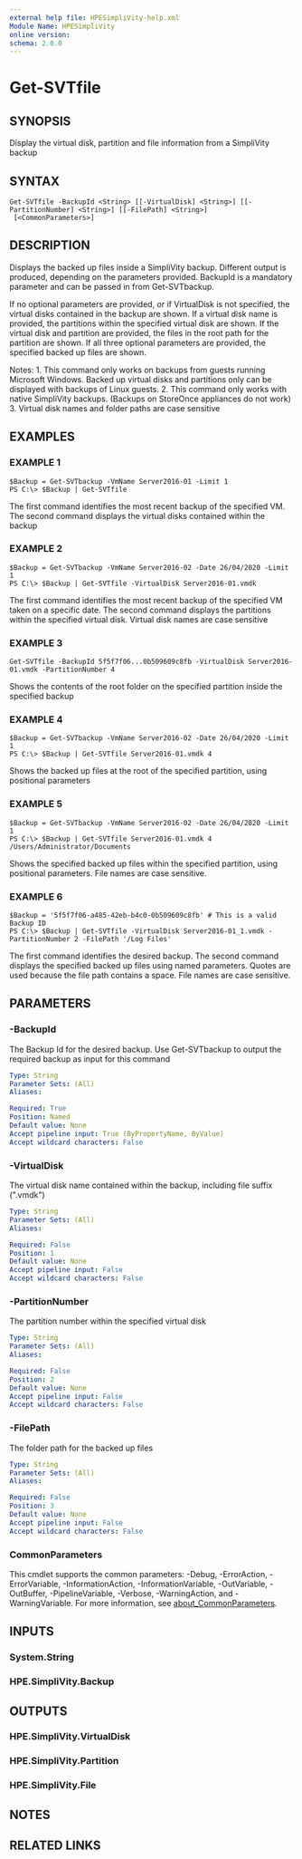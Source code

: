 ```yaml
---
external help file: HPESimpliVity-help.xml
Module Name: HPESimpliVity
online version:
schema: 2.0.0
---
```


# Get-SVTfile

## SYNOPSIS
Display the virtual disk, partition and file information from a SimpliVity backup

## SYNTAX

```
Get-SVTfile -BackupId <String> [[-VirtualDisk] <String>] [[-PartitionNumber] <String>] [[-FilePath] <String>]
 [<CommonParameters>]
```

## DESCRIPTION
Displays the backed up files inside a SimpliVity backup.
Different output is produced, depending on the 
parameters provided.
BackupId is a mandatory parameter and can be passed in from Get-SVTbackup.

If no optional parameters are provided, or if VirtualDisk is not specified, the virtual disks contained 
in the backup are shown.
If a virtual disk name is provided, the partitions within the specified virtual 
disk are shown.
If the virtual disk and partition are provided, the files in the root path for the partition 
are shown.
If all three optional parameters are provided, the specified backed up files are shown.

Notes:
1.
This command only works on backups from guests running Microsoft Windows.
Backed up virtual disks and 
   partitions only can be displayed with backups of Linux guests.
2.
This command only works with native SimpliVity backups.
(Backups on StoreOnce appliances do not work)
3.
Virtual disk names and folder paths are case sensitive

## EXAMPLES

### EXAMPLE 1
```
$Backup = Get-SVTbackup -VmName Server2016-01 -Limit 1
PS C:\> $Backup | Get-SVTfile
```

The first command identifies the most recent backup of the specified VM.
The second command displays the virtual disks contained within the backup

### EXAMPLE 2
```
$Backup = Get-SVTbackup -VmName Server2016-02 -Date 26/04/2020 -Limit 1
PS C:\> $Backup | Get-SVTfile -VirtualDisk Server2016-01.vmdk
```

The first command identifies the most recent backup of the specified VM taken on a specific date. 
The second command displays the partitions within the specified virtual disk.
Virtual disk names are 
case sensitive

### EXAMPLE 3
```
Get-SVTfile -BackupId 5f5f7f06...0b509609c8fb -VirtualDisk Server2016-01.vmdk -PartitionNumber 4
```

Shows the contents of the root folder on the specified partition inside the specified backup

### EXAMPLE 4
```
$Backup = Get-SVTbackup -VmName Server2016-02 -Date 26/04/2020 -Limit 1
PS C:\> $Backup | Get-SVTfile Server2016-01.vmdk 4
```

Shows the backed up files at the root of the specified partition, using positional parameters

### EXAMPLE 5
```
$Backup = Get-SVTbackup -VmName Server2016-02 -Date 26/04/2020 -Limit 1
PS C:\> $Backup | Get-SVTfile Server2016-01.vmdk 4 /Users/Administrator/Documents
```

Shows the specified backed up files within the specified partition, using positional parameters.
File 
names are case sensitive.

### EXAMPLE 6
```
$Backup = '5f5f7f06-a485-42eb-b4c0-0b509609c8fb' # This is a valid Backup ID
PS C:\> $Backup | Get-SVTfile -VirtualDisk Server2016-01_1.vmdk -PartitionNumber 2 -FilePath '/Log Files'
```

The first command identifies the desired backup.
The second command displays the specified backed up 
files using named parameters.
Quotes are used because the file path contains a space.
File names are 
case sensitive.

## PARAMETERS

### -BackupId
The Backup Id for the desired backup.
Use Get-SVTbackup to output the required backup as input for 
this command

```yaml
Type: String
Parameter Sets: (All)
Aliases:

Required: True
Position: Named
Default value: None
Accept pipeline input: True (ByPropertyName, ByValue)
Accept wildcard characters: False
```

### -VirtualDisk
The virtual disk name contained within the backup, including file suffix (".vmdk")

```yaml
Type: String
Parameter Sets: (All)
Aliases:

Required: False
Position: 1
Default value: None
Accept pipeline input: False
Accept wildcard characters: False
```

### -PartitionNumber
The partition number within the specified virtual disk

```yaml
Type: String
Parameter Sets: (All)
Aliases:

Required: False
Position: 2
Default value: None
Accept pipeline input: False
Accept wildcard characters: False
```

### -FilePath
The folder path for the backed up files

```yaml
Type: String
Parameter Sets: (All)
Aliases:

Required: False
Position: 3
Default value: None
Accept pipeline input: False
Accept wildcard characters: False
```

### CommonParameters
This cmdlet supports the common parameters: -Debug, -ErrorAction, -ErrorVariable, -InformationAction, -InformationVariable, -OutVariable, -OutBuffer, -PipelineVariable, -Verbose, -WarningAction, and -WarningVariable. For more information, see [about_CommonParameters](http://go.microsoft.com/fwlink/?LinkID=113216).

## INPUTS

### System.String
### HPE.SimpliVity.Backup
## OUTPUTS

### HPE.SimpliVity.VirtualDisk
### HPE.SimpliVity.Partition
### HPE.SimpliVity.File
## NOTES

## RELATED LINKS
